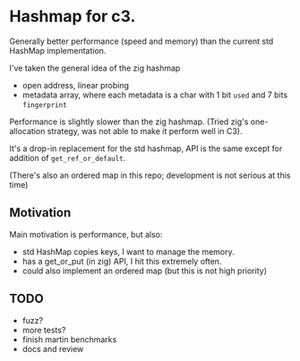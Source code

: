 # Hashmap for c3.

Generally better performance (speed and memory) than the current std HashMap implementation.

I've taken the general idea of the zig hashmap
- open address, linear probing
- metadata array, where each metadata is a char with 1 bit `used` and 7 bits `fingerprint`

Performance is slightly slower than the zig hashmap. (Tried zig's one-allocation strategy, was not able to make it perform well in C3).

It's a drop-in replacement for the std hashmap, API is the same except for addition of `get_ref_or_default`.

(There's also an ordered map in this repo; development is not serious at this time)

## Motivation

Main motivation is performance, but also:

- std HashMap copies keys, I want to manage the memory.
- has a get_or_put (in zig) API, I hit this extremely often.
- could also implement an ordered map (but this is not high priority)

## TODO

- fuzz?
- more tests?
- finish martin benchmarks
- docs and review
